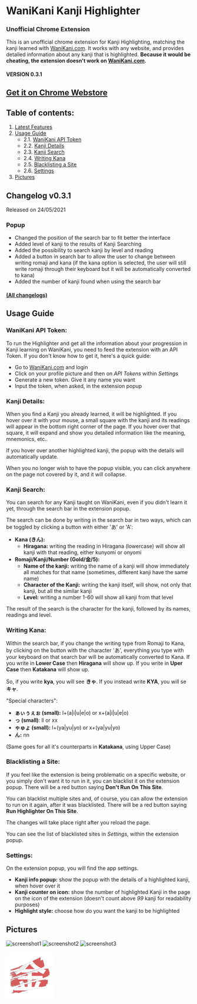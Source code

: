 # WaniKani Kanji Highlighter
### Unofficial Chrome Extension

This is an unofficial chrome extension for Kanji Highlighting, matching the kanji learned with [WaniKani.com](https://www.wanikani.com/).
It works with any website, and provides detailed information about any kanji that is highlighted.
**Because it would be cheating, the extension doesn't work on [WaniKani.com](https://www.wanikani.com/).**

#### VERSION 0.3.1

## [Get it on Chrome Webstore](https://chrome.google.com/webstore/detail/wanikani-kanji-highlighte/pdbjikelneighjgjojikkmhiehpcokjm/)

## Table of contents:
1. [Latest Features](#changelog-v031)
2. [Usage Guide](#usage-guide)
   * 2.1. [WaniKani API Token](#wanikani-api-token)
   * 2.2. [Kanji Details](#kanji-details)
   * 2.3. [Kanji Search](#kanji-search)
   * 2.4. [Writing Kana](#writing-kana)
   * 2.5. [Blacklisting a Site](#blacklisting-a-site)
   * 2.6. [Settings](#settings)
3. [Pictures](#pictures)

## Changelog v0.3.1
Released on 24/05/2021
### Popup
- Changed the position of the search bar to fit better the interface
- Added level of kanji to the results of Kanji Searching
- Added the possibility to search kanji by level and reading
- Added a button in search bar to allow the user to change between writing romaji and kana (if the kana option is selected, the user will still write romaji through their keyboard but it will be automatically converted to kana) 
- Added the number of kanji found when using the search bar


#### [(All changelogs)](CHANGELOG.md)

## Usage Guide
### WaniKani API Token:
To run the Highlighter and get all the information about your progression in Kanji learning on WaniKani, you need to feed the extension with an API Token. If you don't know how to get it, here's a quick guide:
- Go to [WaniKani.com](https://www.wanikani.com/) and login
- Click on your profile picture and then on *API Tokens* within *Settings*
- Generate a new token. Give it any name you want
- Input the token, when asked, in the extension popup

### Kanji Details:
When you find a Kanji you already learned, it will be highlighted. If you hover over it with your mouse, a small square with the kanji and its readings will appear in the bottom right corner of the page. If you hover over that square, it will expand and show you detailed information like the meaning, mnemonics, etc..

If you hover over another highlighted kanji, the popup with the details will automatically update.

When you no longer wish to have the popup visible, you can click anywhere on the page not covered by it, and it will collapse.

### Kanji Search:
You can search for any Kanji taught on WaniKani, even if you didn't learn it yet, through the search bar in the extension popup.

The search can be done by writing in the search bar in two ways, which can be toggled by clicking a button with either 'あ' or 'A':
- **Kana (きん):**
  - **Hiragana:** writing the reading in Hiragana (lowercase) will show all kanji with that reading, either kunyomi or onyomi
- **Romaji/Kanji/Number (Gold/金/5):**
  - **Name of the kanji:** writing the name of a kanji will show immediately all matches for that name (sometimes, different kanji have the same name)
  - **Character of the Kanji:** writing the kanji itself, will show, not only that kanji, but all the similar kanji
  - **Level:** writing a number 1-60 will show all kanji from that level

The result of the search is the character for the kanji, followed by its names, readings and level.

### Writing Kana:
Within the search bar, if you change the writing type from Romaji to Kana, by clicking on the button with the character 'あ', everything you type with your keyboard on that search bar will be automatically converted to Kana. If you write in **Lower Case** then **Hiragana** will show up. If you write in **Uper Case** then **Katakana** will show up.

So, if you write **kya**, you will see **きゃ**. If you instead write **KYA**, you will se **キャ**.

"Special characters":
- **ぁぃぅぇぉ (small):** l+(a|i|u|e|o) or x+(a|i|u|e|o)
- **っ (small)**: ll or xx
- **ゃゅょ (small):** l+(ya|yu|yo) or x+(ya|yu|yo)
- **ん:** nn

(Same goes for all it's counterparts in **Katakana**, using Upper Case)

### Blacklisting a Site:
If you feel like the extension is being problematic on a specific website, or you simply don't want it to run in it, you can blacklist it on the extension popup. There will be a red button saying **Don't Run On This Site**.

You can blacklist multiple sites and, of course, you can allow the extension to run on it again, after it was blacklisted. There will be a red button saying **Run Highlighter On This Site**.

The changes will take place right after you reload the page.

You can see the list of blacklisted sites in *Settings*, within the extension popup.

### Settings:
On the extension popup, you will find the app settings.
- **Kanji info popup:** show the popup with the details of a highlighted kanji, when hover over it
- **Kanji counter on icon:** show the number of highlighted Kanji in the page on the icon of the extension (doesn't count above *99* kanji for readability purposes)
- **Highlight style:** choose how do you want the kanji to be highlighted

## Pictures
![screenshot1](https://i.imgur.com/9euvCGE.jpg)
![screenshot2](https://i.imgur.com/25CS2nc.jpg)
![screenshot3](https://i.imgur.com/A8G5jrJ.jpg)

![logo](https://github.com/digas99/wanikani-kanji-highlighter/blob/master/logo/logo.png)

